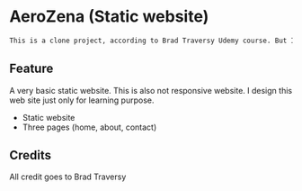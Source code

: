 # AeroZena (Static website)

```html
This is a clone project, according to Brad Traversy Udemy course. But I write code from scratch for this project.
```

## Feature

A very basic static website. This is also not responsive website. I design this web site just only for learning purpose.

* Static  website
* Three pages (home, about, contact)

## Credits
All credit goes to Brad Traversy
